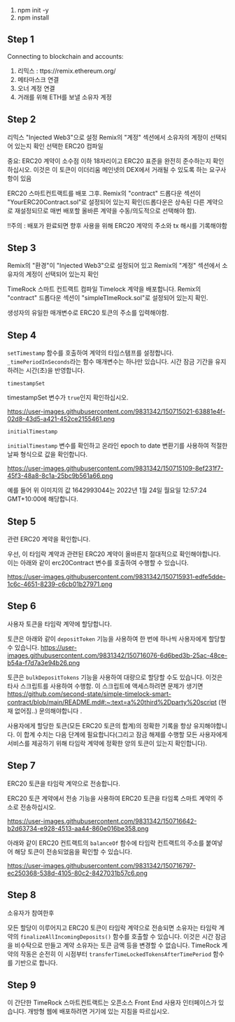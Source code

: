 1. npm init -y
2. npm install

## Step 1

Connecting to blockchain and accounts:

1. 리믹스 : ttps://remix.ethereum.org/
2. 메타마스크 연결
3. 오너 계정 연결
4. 거래를 위해 ETH를 보낼 소유자 계정

## Step 2

리믹스 "Injected Web3"으로 설정
Remix의 "계정" 섹션에서 소유자의 계정이 선택되어 있는지 확인
선택한 ERC20 컴파일

중요: ERC20 계약이 소수점 이하 18자리이고 ERC20 표준을 완전히 준수하는지 확인하십시오. 이것은 이 토큰이 이더리움 메인넷의 DEX에서 거래될 수 있도록 하는 요구사항이 있음

ERC20 스마트컨트랙트를 배포 그후. Remix의 "contract" 드롭다운 섹션이 "YourERC20Contract.sol"로 설정되어 있는지 확인(드롭다운은 상속된 다른 계약으로 재설정되므로 매번 배포할 올바른 계약을 수동/의도적으로 선택해야 함).

!!주의 : 배포가 완료되면 향후 사용을 위해 ERC20 계약의 주소와 tx 해시를 기록해야함

## Step 3

Remix의 "환경"이 "Injected Web3"으로 설정되어 있고 Remix의 "계정" 섹션에서 소유자의 계정이 선택되어 있는지 확인

TimeRock 스마트 컨트랙트 컴파일
Timelock 계약을 배포합니다. Remix의 "contract" 드롭다운 섹션이 "simpleTImeRock.sol"로 설정되어 있는지 확인.

생성자의 유일한 매개변수로 ERC20 토큰의 주소를 입력해야함.

## Step 4

`setTimestamp` 함수를 호출하여 계약의 타임스탬프를 설정합니다. `_timePeriodInSeconds`라는 함수 매개변수는 하나만 있습니다. 시간 잠금 기간을 유지하려는 시간(초)을 반영합니다.

`timestampSet`

timestampSet 변수가 `true`인지 확인하십시오.

https://user-images.githubusercontent.com/9831342/150715021-63881e4f-02d8-43d5-a421-452ce2155461.png

`initialTimestamp`

`initialTimestamp` 변수를 확인하고 온라인 epoch to date 변환기를 사용하여 적절한 날짜 형식으로 값을 확인합니다.

https://user-images.githubusercontent.com/9831342/150715109-8ef231f7-45f3-48a8-8c1a-25bc9b561a66.png

예를 들어 위 이미지의 값 1642993044는 2022년 1월 24일 월요일 12:57:24 GMT+10:00에 해당합니다.

## Step 5

관련 ERC20 계약을 확인합니다.

우선, 이 타임락 계약과 관련된 ERC20 계약이 올바른지 절대적으로 확인해야합니다. 이는 아래와 같이 erc20Contract 변수를 호출하여 수행할 수 있습니다.

https://user-images.githubusercontent.com/9831342/150715931-edfe5dde-1c6c-4651-8239-c6cb01b27971.png

## Step 6

사용자 토큰을 타임락 계약에 할당합니다.

토큰은 아래와 같이 `depositToken` 기능을 사용하여 한 번에 하나씩 사용자에게 할당할 수 있습니다.
https://user-images.githubusercontent.com/9831342/150716076-6d6bed3b-25ac-48ce-b54a-f7d7a3e94b26.png

토큰은 `bulkDepositTokens` 기능을 사용하여 대량으로 할당할 수도 있습니다. 이것은 타사 스크립트를 사용하여 수행함. 이 스크립트에 액세스하려면 문제가 생기면 https://github.com/second-state/simple-timelock-smart-contract/blob/main/README.md#:~:text=a%20third%2Dparty%20script (현재 없어짐..) 문의해야합니다 .

사용자에게 할당한 토큰(모든 ERC20 토큰의 합계)의 정확한 기록을 항상 유지해야합니다. 이 합계 수치는 다음 단계에 필요합니다(그리고 잠금 해제를 수행할 모든 사용자에게 서비스를 제공하기 위해 타임락 계약에 정확한 양의 토큰이 있는지 확인합니다).

## Step 7

ERC20 토큰을 타임락 계약으로 전송합니다.

ERC20 토큰 계약에서 전송 기능을 사용하여 ERC20 토큰을 타임록 스마트 계약의 주소로 전송하십시오.

https://user-images.githubusercontent.com/9831342/150716642-b2d63734-e928-4513-aa44-860e016be358.png

아래와 같이 ERC20 컨트랙트의 `balanceOf` 함수에 타임락 컨트랙트의 주소를 붙여넣어 해당 토큰이 전송되었음을 확인할 수 있습니다.

https://user-images.githubusercontent.com/9831342/150716797-ec250368-538d-4105-80c2-8427031b57c6.png

## Step 8

소유자가 참여한후

모든 할당이 이루어지고 ERC20 토큰이 타임락 계약으로 전송되면 소유자는 타임락 계약의 `finalizeAllIncomingDeposits()` 함수를 호출할 수 있습니다. 이것은 시간 잠금을 비수탁으로 만들고 계약 소유자는 토큰 금액 등을 변경할 수 없습니다. TimeRock 계약의 작동은 순전히 이 시점부터 `transferTimeLockedTokensAfterTimePeriod` 함수를 기반으로 합니다.

## Step 9

이 간단한 TimeRock 스마트컨트랙트는 오픈소스 Front End 사용자 인터페이스가 있습니다.
개방형 웹에 배포하려면 거기에 있는 지침을 따르십시오.
